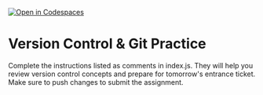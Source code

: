 [![Open in Codespaces](https://classroom.github.com/assets/launch-codespace-2972f46106e565e64193e422d61a12cf1da4916b45550586e14ef0a7c637dd04.svg)](https://classroom.github.com/open-in-codespaces?assignment_repo_id=20431156)
# Version Control & Git Practice
Complete the instructions listed as comments in index.js. They will help you review version control concepts and prepare for tomorrow's entrance ticket.
Make sure to push changes to submit the assignment.
